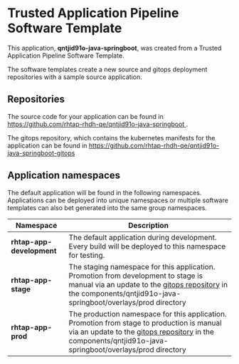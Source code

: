 # Trusted Application Pipeline Software Template

This application, **qntjid91o-java-springboot**, was created from a Trusted Application Pipeline Software Template.

The software templates create a new source and gitops deployment repositories with a sample source application. 

## Repositories

The source code for your application can be found in [https://github.com/rhtap-rhdh-qe/qntjid91o-java-springboot ](https://github.com/rhtap-rhdh-qe/qntjid91o-java-springboot ).
 
The gitops repository, which contains the kubernetes manifests for the application can be found in 
[https://github.com/rhtap-rhdh-qe/qntjid91o-java-springboot-gitops ](https://github.com/rhtap-rhdh-qe/qntjid91o-java-springboot-gitops ) 

## Application namespaces 

The default application will be found in the following namespaces. Applications can be deployed into unique namespaces or multiple software templates can also bet generated into the same group namespaces.  

|  Namespace   |  Description   |  
| -------- | -------- |   
| **rhtap-app-development** | The default application during development. Every build will be deployed to this namespace for testing. | 
| **rhtap-app-stage** | The staging namespace for this application. Promotion from development to stage is manual via an update to the [gitops repository](https://github.com/rhtap-rhdh-qe/qntjid91o-java-springboot-gitops ) in the components/qntjid91o-java-springboot/overlays/prod directory |  
| **rhtap-app-prod** | The production namespace for this application. Promotion from stage to production is manual via an update to the [gitops repository](https://github.com/rhtap-rhdh-qe/qntjid91o-java-springboot-gitops ) in the components/qntjid91o-java-springboot/overlays/prod directory | 